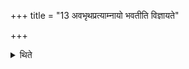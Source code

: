 +++
title = "13 अवभृथप्रत्याम्नायो भवतीति विज्ञायते"

+++

<details><summary>थिते</summary>

अवभृथप्रत्याम्नायो भवतीति विज्ञायते १३
</details>
